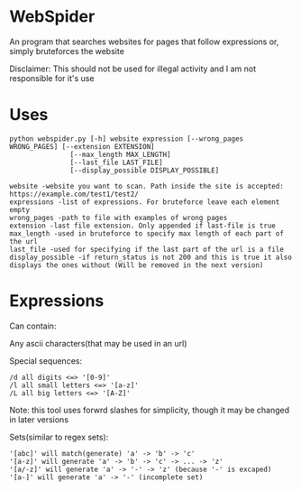 # WebSpider
An program that searches websites for pages that follow expressions or, simply bruteforces the website

Disclaimer: This should not be used for illegal activity and I am not responsible for it's use

# Uses
    python webspider.py [-h] website expression [--wrong_pages WRONG_PAGES] [--extension EXTENSION] 
                   [--max_length MAX_LENGTH]
                   [--last_file LAST_FILE] 
                   [--display_possible DISPLAY_POSSIBLE]
                    
    website -website you want to scan. Path inside the site is accepted: https://example.com/test1/test2/
    expressions -list of expressions. For bruteforce leave each element empty
    wrong_pages -path to file with examples of wrong pages
    extension -last file extension. Only appended if last-file is true
    max_length -used in bruteforce to specify max length of each part of the url
    last_file -used for specifying if the last part of the url is a file
    display_possible -if return_status is not 200 and this is true it also displays the ones without (Will be removed in the next version)
    
# Expressions

Can contain:

Any ascii characters(that may be used in an url)

Special sequences:

    /d all digits <=> '[0-9]'
    /l all small letters <=> '[a-z]'
    /L all big letters <=> '[A-Z]'
    
Note: this tool uses forwrd slashes for simplicity, though it may be changed in later versions

Sets(similar to regex sets):

    '[abc]' will match(generate) 'a' -> 'b' -> 'c' 
    '[a-z]' will generate 'a' -> 'b' -> 'c' -> ... -> 'z'
    '[a/-z]' will generate 'a' -> '-' -> 'z' (because '-' is excaped)
    '[a-]' will generate 'a' -> '-' (incomplete set)
